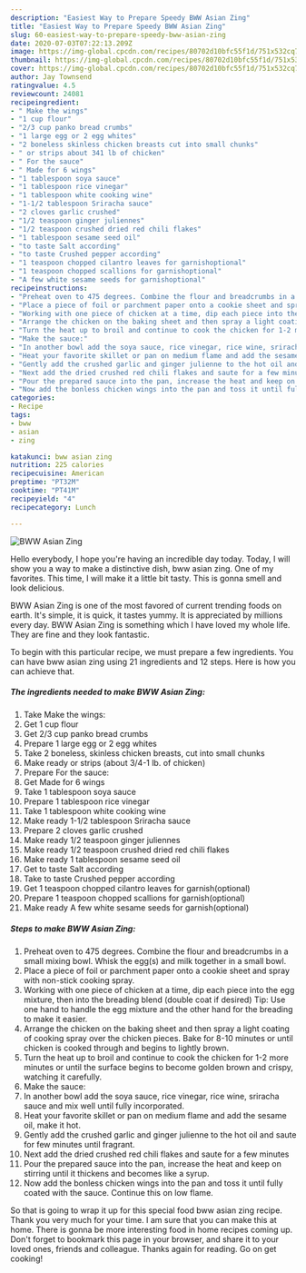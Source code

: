 ```yaml
---
description: "Easiest Way to Prepare Speedy BWW Asian Zing"
title: "Easiest Way to Prepare Speedy BWW Asian Zing"
slug: 60-easiest-way-to-prepare-speedy-bww-asian-zing
date: 2020-07-03T07:22:13.209Z
image: https://img-global.cpcdn.com/recipes/80702d10bfc55f1d/751x532cq70/bww-asian-zing-recipe-main-photo.jpg
thumbnail: https://img-global.cpcdn.com/recipes/80702d10bfc55f1d/751x532cq70/bww-asian-zing-recipe-main-photo.jpg
cover: https://img-global.cpcdn.com/recipes/80702d10bfc55f1d/751x532cq70/bww-asian-zing-recipe-main-photo.jpg
author: Jay Townsend
ratingvalue: 4.5
reviewcount: 24081
recipeingredient:
- " Make the wings"
- "1 cup flour"
- "2/3 cup panko bread crumbs"
- "1 large egg or 2 egg whites"
- "2 boneless skinless chicken breasts cut into small chunks"
- " or strips about 341 lb of chicken"
- " For the sauce"
- " Made for 6 wings"
- "1 tablespoon soya sauce"
- "1 tablespoon rice vinegar"
- "1 tablespoon white cooking wine"
- "1-1/2 tablespoon Sriracha sauce"
- "2 cloves garlic crushed"
- "1/2 teaspoon ginger juliennes"
- "1/2 teaspoon crushed dried red chili flakes"
- "1 tablespoon sesame seed oil"
- "to taste Salt according"
- "to taste Crushed pepper according"
- "1 teaspoon chopped cilantro leaves for garnishoptional"
- "1 teaspoon chopped scallions for garnishoptional"
- "A few white sesame seeds for garnishoptional"
recipeinstructions:
- "Preheat oven to 475 degrees. Combine the flour and breadcrumbs in a small mixing bowl. Whisk the egg(s) and milk together in a small bowl."
- "Place a piece of foil or parchment paper onto a cookie sheet and spray with non-stick cooking spray."
- "Working with one piece of chicken at a time, dip each piece into the egg mixture, then into the breading blend (double coat if desired) Tip: Use one hand to handle the egg mixture and the other hand for the breading to make it easier."
- "Arrange the chicken on the baking sheet and then spray a light coating of cooking spray over the chicken pieces. Bake for 8-10 minutes or until chicken is cooked through and begins to lightly brown."
- "Turn the heat up to broil and continue to cook the chicken for 1-2 more minutes or until the surface begins to become golden brown and crispy, watching it carefully."
- "Make the sauce:"
- "In another bowl add the soya sauce, rice vinegar, rice wine, sriracha sauce and mix well until fully incorporated."
- "Heat your favorite skillet or pan on medium flame and add the sesame oil, make it hot."
- "Gently add the crushed garlic and ginger julienne to the hot oil and saute for few minutes until fragrant."
- "Next add the dried crushed red chili flakes and saute for a few minutes"
- "Pour the prepared sauce into the pan, increase the heat and keep on stirring until it thickens and becomes like a syrup."
- "Now add the bonless chicken wings into the pan and toss it until fully coated with the sauce. Continue this on low flame."
categories:
- Recipe
tags:
- bww
- asian
- zing

katakunci: bww asian zing 
nutrition: 225 calories
recipecuisine: American
preptime: "PT32M"
cooktime: "PT41M"
recipeyield: "4"
recipecategory: Lunch

---
```



![BWW Asian Zing](https://img-global.cpcdn.com/recipes/80702d10bfc55f1d/751x532cq70/bww-asian-zing-recipe-main-photo.jpg)

Hello everybody, I hope you're having an incredible day today. Today, I will show you a way to make a distinctive dish, bww asian zing. One of my favorites. This time, I will make it a little bit tasty. This is gonna smell and look delicious.

BWW Asian Zing is one of the most favored of current trending foods on earth. It's simple, it is quick, it tastes yummy. It is appreciated by millions every day. BWW Asian Zing is something which I have loved my whole life. They are fine and they look fantastic.




To begin with this particular recipe, we must prepare a few ingredients. You can have bww asian zing using 21 ingredients and 12 steps. Here is how you can achieve that.

<!--inarticleads1-->

##### The ingredients needed to make BWW Asian Zing:

1. Take  Make the wings:
1. Get 1 cup flour
1. Get 2/3 cup panko bread crumbs
1. Prepare 1 large egg or 2 egg whites
1. Take 2 boneless, skinless chicken breasts, cut into small chunks
1. Make ready  or strips (about 3/4-1 lb. of chicken)
1. Prepare  For the sauce:
1. Get  Made for 6 wings
1. Take 1 tablespoon soya sauce
1. Prepare 1 tablespoon rice vinegar
1. Take 1 tablespoon white cooking wine
1. Make ready 1-1/2 tablespoon Sriracha sauce
1. Prepare 2 cloves garlic crushed
1. Make ready 1/2 teaspoon ginger juliennes
1. Make ready 1/2 teaspoon crushed dried red chili flakes
1. Make ready 1 tablespoon sesame seed oil
1. Get to taste Salt according
1. Take to taste Crushed pepper according
1. Get 1 teaspoon chopped cilantro leaves for garnish(optional)
1. Prepare 1 teaspoon chopped scallions for garnish(optional)
1. Make ready A few white sesame seeds for garnish(optional)




<!--inarticleads2-->

##### Steps to make BWW Asian Zing:

1. Preheat oven to 475 degrees. Combine the flour and breadcrumbs in a small mixing bowl. Whisk the egg(s) and milk together in a small bowl.
1. Place a piece of foil or parchment paper onto a cookie sheet and spray with non-stick cooking spray.
1. Working with one piece of chicken at a time, dip each piece into the egg mixture, then into the breading blend (double coat if desired) Tip: Use one hand to handle the egg mixture and the other hand for the breading to make it easier.
1. Arrange the chicken on the baking sheet and then spray a light coating of cooking spray over the chicken pieces. Bake for 8-10 minutes or until chicken is cooked through and begins to lightly brown.
1. Turn the heat up to broil and continue to cook the chicken for 1-2 more minutes or until the surface begins to become golden brown and crispy, watching it carefully.
1. Make the sauce:
1. In another bowl add the soya sauce, rice vinegar, rice wine, sriracha sauce and mix well until fully incorporated.
1. Heat your favorite skillet or pan on medium flame and add the sesame oil, make it hot.
1. Gently add the crushed garlic and ginger julienne to the hot oil and saute for few minutes until fragrant.
1. Next add the dried crushed red chili flakes and saute for a few minutes
1. Pour the prepared sauce into the pan, increase the heat and keep on stirring until it thickens and becomes like a syrup.
1. Now add the bonless chicken wings into the pan and toss it until fully coated with the sauce. Continue this on low flame.




So that is going to wrap it up for this special food bww asian zing recipe. Thank you very much for your time. I am sure that you can make this at home. There is gonna be more interesting food in home recipes coming up. Don't forget to bookmark this page in your browser, and share it to your loved ones, friends and colleague. Thanks again for reading. Go on get cooking!
